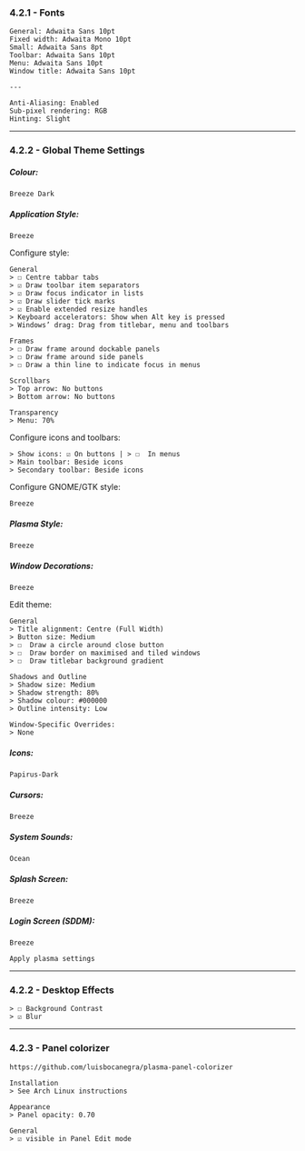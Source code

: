 
### 4.2.1 - Fonts

```
General: Adwaita Sans 10pt
Fixed width: Adwaita Mono 10pt
Small: Adwaita Sans 8pt
Toolbar: Adwaita Sans 10pt
Menu: Adwaita Sans 10pt
Window title: Adwaita Sans 10pt

---

Anti-Aliasing: Enabled
Sub-pixel rendering: RGB
Hinting: Slight
```

---
### 4.2.2 - Global Theme Settings

##### Colour:

`Breeze Dark`

##### Application Style:

`Breeze`

Configure style:

```
General
> ☐ Centre tabbar tabs
> ☑ Draw toolbar item separators
> ☑ Draw focus indicator in lists
> ☑ Draw slider tick marks
> ☑ Enable extended resize handles
> Keyboard accelerators: Show when Alt key is pressed
> Windows’ drag: Drag from titlebar, menu and toolbars

Frames
> ☐ Draw frame around dockable panels
> ☐ Draw frame around side panels
> ☐ Draw a thin line to indicate focus in menus

Scrollbars
> Top arrow: No buttons
> Bottom arrow: No buttons

Transparency
> Menu: 70%
```

Configure icons and toolbars:

```
> Show icons: ☑ On buttons | > ☐  In menus
> Main toolbar: Beside icons
> Secondary toolbar: Beside icons
```

Configure GNOME/GTK style:

`Breeze`

##### Plasma Style:

`Breeze`

##### Window Decorations:

`Breeze`

Edit theme:

```
General
> Title alignment: Centre (Full Width)
> Button size: Medium
> ☐  Draw a circle around close button
> ☐  Draw border on maximised and tiled windows
> ☐  Draw titlebar background gradient

Shadows and Outline
> Shadow size: Medium
> Shadow strength: 80%
> Shadow colour: #000000
> Outline intensity: Low

Window-Specific Overrides:
> None
```
##### Icons:

`Papirus-Dark`

##### Cursors:

`Breeze`

##### System Sounds:

`Ocean`

##### Splash Screen:

`Breeze`

##### Login Screen (SDDM):

`Breeze`

`Apply plasma settings`

---
### 4.2.2 - Desktop Effects

```
> ☐ Background Contrast  
> ☑ Blur
```

---
### 4.2.3 - Panel colorizer

```
https://github.com/luisbocanegra/plasma-panel-colorizer 

Installation
> See Arch Linux instructions

Appearance
> Panel opacity: 0.70

General
> ☑ visible in Panel Edit mode
```
